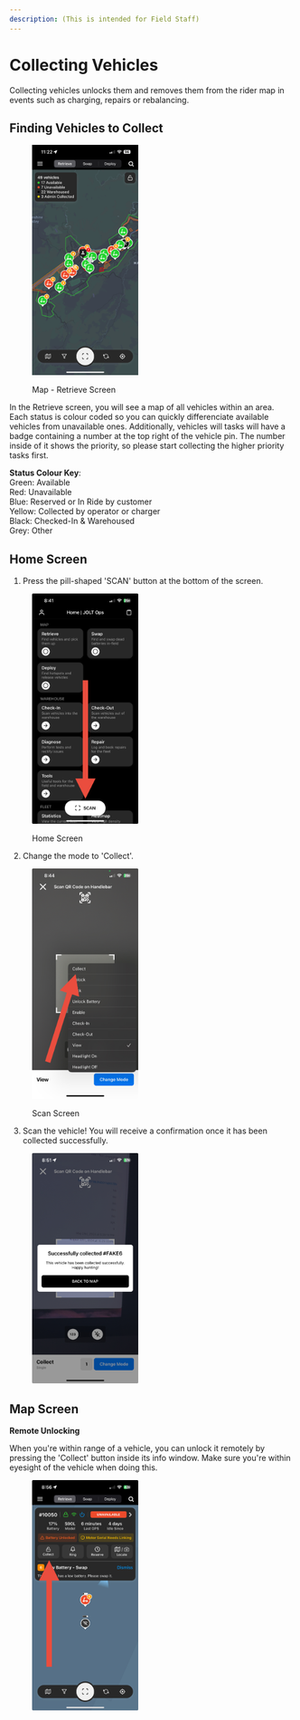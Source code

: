 ```yaml
---
description: (This is intended for Field Staff)
---
```


# Collecting Vehicles

Collecting vehicles unlocks them and removes them from the rider map in events such as charging, repairs or rebalancing.



## Finding Vehicles to Collect

<div align="left">

<figure><img src=".gitbook/assets/IMG_5181.PNG" alt="" width="188"><figcaption><p>Map - Retrieve Screen</p></figcaption></figure>

</div>

In the Retrieve screen, you will see a map of all vehicles within an area. Each status is colour coded so you can quickly differenciate available vehicles from unavailable ones. Additionally, vehicles will tasks will have a badge containing a number at the top right of the vehicle pin. The number inside of it shows the priority, so please start collecting the higher priority tasks first.

**Status Colour Key**:\
Green: Available\
Red: Unavailable\
Blue: Reserved or In Ride by customer\
Yellow: Collected by operator or charger\
Black: Checked-In & Warehoused\
Grey: Other

## **Home Screen**

1. Press the pill-shaped 'SCAN' button at the bottom of the screen.

<div align="left">

<figure><img src=".gitbook/assets/IMG_B00DEA4E08CD-1.jpeg" alt="" width="188"><figcaption><p>Home Screen</p></figcaption></figure>

</div>

2. Change the mode to 'Collect'.

<div align="left">

<figure><img src=".gitbook/assets/IMG_09184B1042FA-1.jpeg" alt="" width="188"><figcaption><p>Scan Screen</p></figcaption></figure>

</div>

3. Scan the vehicle! You will receive a confirmation once it has been collected successfully.

<div align="left">

<figure><img src=".gitbook/assets/IMG_313613B1E364-1.jpeg" alt="" width="188"><figcaption></figcaption></figure>

</div>

## Map Screen

**Remote Unlocking**

When you're within range of a vehicle, you can unlock it remotely by pressing the 'Collect' button inside its info window. Make sure you're within eyesight of the vehicle when doing this.

<div align="left">

<figure><img src=".gitbook/assets/IMG_B43D2190CB6D-1.jpeg" alt="" width="188"><figcaption></figcaption></figure>

</div>

